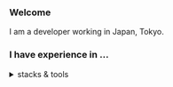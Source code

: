 ### Welcome

I am a developer working in Japan, Tokyo.

### I have experience in ...
<details close>
<summary>stacks & tools</summary>
  
#### Programming Languages
Python, Typescript, Swift, Java

#### Frontend
React, Next.js, CSS, HTML

#### Backend
node.js, flask.py, SQL
 
#### CICD, DevOp
Git, Linux, Postman

</details>
